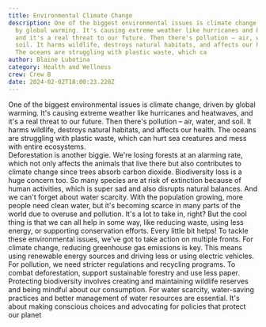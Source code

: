 ```yaml
---
title: Environmental Climate Change
description: One of the biggest environmental issues is climate change, driven
  by global warming. It's causing extreme weather like hurricanes and heatwaves,
  and it's a real threat to our future. Then there's pollution – air, water, and
  soil. It harms wildlife, destroys natural habitats, and affects our health.
  The oceans are struggling with plastic waste, which ca
author: Blaine Lubotina
category: Health and Wellness
crew: Crew B
date: 2024-02-02T18:00:23.220Z
---
```

 One of the biggest environmental issues is climate change, driven by global warming. It's causing extreme weather like hurricanes and heatwaves, and it's a real threat to our future. Then there's pollution – air, water, and soil. It harms wildlife, destroys natural habitats, and affects our health. The oceans are struggling with plastic waste, which can hurt sea creatures and mess with entire ecosystems.   
   Deforestation is another biggie. We're losing forests at an alarming rate, which not only affects the animals that live there but also contributes to climate change since trees absorb carbon dioxide. Biodiversity loss is a huge concern too. So many species are at risk of extinction because of human activities, which is super sad and also disrupts natural balances.
  And we can't forget about water scarcity. With the population growing, more people need clean water, but it's becoming scarce in many parts of the world due to overuse and pollution. It's a lot to take in, right? But the cool thing is that we can all help in some way, like reducing waste, using less energy, or supporting conservation efforts. Every little bit helps! 
  To tackle these environmental issues, we've got to take action on multiple fronts. For climate change, reducing greenhouse gas emissions is key. This means using renewable energy sources and driving less or using electric vehicles. For pollution, we need stricter regulations and recycling programs. To combat deforestation, support sustainable forestry and use less paper. Protecting biodiversity involves creating and maintaining wildlife reserves and being mindful about our consumption. For water scarcity, water-saving practices and better management of water resources are essential. It's about making conscious choices and advocating for policies that protect our planet
